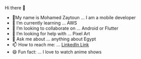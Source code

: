 Hi there 👋


- 🔭My name is Mohamed Zaytoun ... I am a mobile developer
- 🌱 I’m currently learning ...  AWS
- 👯 I’m looking to collaborate on ... Android or Flutter 
- 🤔 I’m looking for help with ... Pixel Art
- 💬 Ask me about ...  anything about Egypt
- 📫 How to reach me: ...  [LinkedIn Link](https://www.linkedin.com/in/mohamed-zaytoun)
- 😄 Fun fact: ...  I love to watch anime shows 
